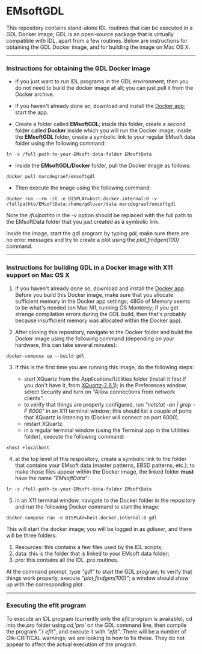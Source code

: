 # EMsoftGDL
This repository contains stand-alone IDL routines that can be executed in a GDL Docker image; GDL is an open-source package that is virtually compatible with IDL, apart from a few routines.  Below are instructions for obtaining the GDL Docker image, and for building the image on Mac OS X.  

---

### Instructions for obtaining the GDL Docker image 

* If you just want to run IDL programs in the GDL environment, then you do not need to build the docker image at all; you can just pull it from the Docker archive.

* If you haven't already done so, download and install the [Docker app](https://www.docker.com/products/docker-desktop/); start the app.

* Create a folder called **EMsoftGDL**; inside this folder, create a second folder called **Docker** inside which you will run the Docker image; inside the **EMsoftGDL** folder, create a symbolic link to your regular EMsoft data folder using the following command:

```
ln -s /full-path-to-your-EMsoft-data-folder EMsoftData
```  

* Inside the **EMsoftGDL/Docker** folder, pull the Docker image as follows:

```
docker pull marcdegraef/emsoftgdl
```
* Then execute the image using the following command:

```
docker run --rm -it -e DISPLAY=host.docker.internal:0 -v /fullpathto/EMsoftData:/home/gdluser/data marcdegraef/emsoftgdl
```
Note the */fullpathto* in the -v option should be replaced with the full path to the EMsoftData folder that you just created as a symbolic link.

Inside the image, start the gdl program by typing *gdl*; make sure there are no error messages and try to create a plot using the *plot,findgen(100)* command.

---

### Instructions for building GDL in a Docker image with X11 support on Mac OS X

1. If you haven't already done so, download and install the [Docker app](https://www.docker.com/products/docker-desktop/). Before you build this Docker image, make sure that you allocate sufficient memory in the Docker app settings; 48Gb of Memory seems to be what's needed (on Mac M1, running OS Monterey; if you get strange compilation errors during the GDL build, then that's probably because insufficient memory was allocated within the Docker app).

2. After cloning this repository, navigate to the Docker folder and build the Docker image using the following command (depending on your hardware, this can take several minutes):
```
docker-compose up --build gdl
```
3. If this is the first time you are running this image, do the following steps:
 
	* start XQuartz from the Applications/Utilities folder (install it first if you don't have it, from [XQuartz-2.8.1](https://github.com/XQuartz/XQuartz/releases/download/XQuartz-2.8.1/XQuartz-2.8.1.dmg)); in the Preferences window, select Security and turn on "Allow connections from network clients".
	* to verify that things are properly configured, run *"netstat -an | grep -F 6000"* in an X11 terminal window; this should list a couple of ports that XQuartz is listening to  (Docker will connect on port 6000).
	* restart XQuartz.
	* in a regular terminal window (using the Terminal.app in the Utilities folder), execute the following command:

```
xhost +localhost
```

4. at the top level of this respository, create a symbolic link to the folder that contains your EMsoft data (master patterns, EBSD patterns, etc.); to make those files appear within the Docker image, the linked folder **must** have the name *"EMsoftData"*:

```
ln -s /full-path-to-your-EMsoft-data-folder EMsoftData
```

5. in an X11 terminal window, navigate to the Docker folder in the repository and run the following Docker command to start the image:

```
docker-compose run -e DISPLAY=host.docker.internal:0 gdl
```

This will start the docker image; you will be logged in as *gdluser*, and there will be three folders:

1. Resources: this contains a few files used by the IDL scripts;
2. data: this is the folder that is linked to your EMsoft data folder;
3. pro: this contains all the IDL .pro routines.

At the command prompt, type *"gdl"* to start the GDL program; to verify that things work properly, execute *"plot,findgen(100)"*; a window should show up with the corresponding plot.

---

### Executing the efit program

To execute an IDL program (currently only the *efit* program is available), cd into the *pro* folder using *cd,'pro'* on the GDL command line, then compile the program *".r efit"*, and execute it with *"efit"*.  There will be a number of Gtk-CRITICAL warnings; we are looking to how to fix these.  They do not appear to affect the actual execution of the program.

